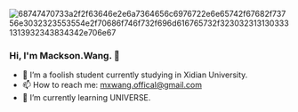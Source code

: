 ![68747470733a2f2f63646e2e6a7364656c6976722e6e65742f67682f73756e3032323553554e2f70686f746f732f696d616765732f3230323131303331313932343834342e706e67](https://user-images.githubusercontent.com/77717297/190310937-aded4e6e-a7a8-436e-bb92-24eadfb508e6.png)

### Hi, I'm Mackson.Wang. 👋
- 🌱 I’m a foolish student currently studying in Xidian University.
- 📫 How to reach me: mxwang.offical@gmail.com
- 🔭 I’m currently learning UNIVERSE.



<!--
**Dreameta/Dreameta** is a ✨ _special_ ✨ repository because its `README.md` (this file) appears on your GitHub profile.

Here are some ideas to get you started:

- 🔭 I’m currently working on ...
- 🌱 I’m currently learning ...
- 👯 I’m looking to collaborate on ...
- 🤔 I’m looking for help with ...
- 💬 Ask me about ...
- 📫 How to reach me: ...
- 😄 Pronouns: ...
- ⚡ Fun fact: ...
-->
